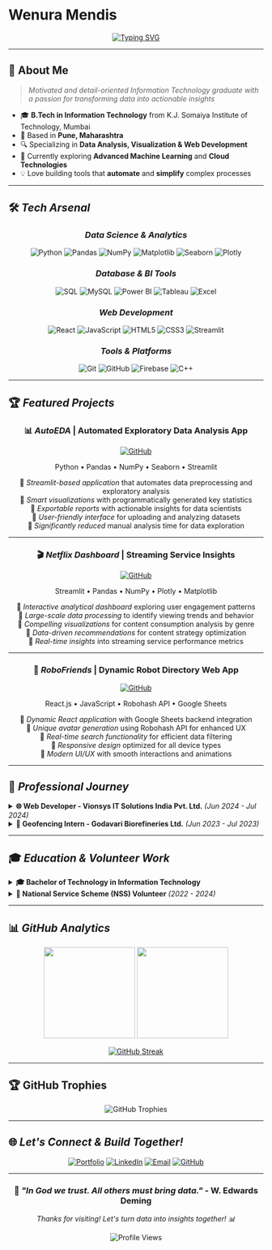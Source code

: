 # Wenura Mendis

<div align="center">
  
[![Typing SVG](https://readme-typing-svg.demolab.com?font=Fira+Code&size=22&pause=1000&color=00D4FF&center=true&vCenter=true&width=600&lines=Data+Analyst+%7C+Python;Web+Developer+%7C+React.js;Data+Visualization+Expert;Always+Learning+%7C+Always+Building)](https://git.io/typing-svg)

</div>

---

## 🚀 About Me

> *Motivated and detail-oriented Information Technology graduate with a passion for transforming data into actionable insights*

- 🎓 **B.Tech in Information Technology** from K.J. Somaiya Institute of Technology, Mumbai
- 📍 Based in **Pune, Maharashtra**
- 🔍 Specializing in **Data Analysis, Visualization & Web Development**
- 🌱 Currently exploring **Advanced Machine Learning** and **Cloud Technologies**
- 💡 Love building tools that **automate** and **simplify** complex processes

---


## 🛠 *Tech Arsenal*

<div align="center">

### *Data Science & Analytics*
![Python](https://img.shields.io/badge/Python-3776AB?style=for-the-badge&logo=python&logoColor=white)
![Pandas](https://img.shields.io/badge/Pandas-150458?style=for-the-badge&logo=pandas&logoColor=white)
![NumPy](https://img.shields.io/badge/NumPy-013243?style=for-the-badge&logo=numpy&logoColor=white)
![Matplotlib](https://img.shields.io/badge/Matplotlib-11557c?style=for-the-badge&logo=plotly&logoColor=white)
![Seaborn](https://img.shields.io/badge/Seaborn-3776AB?style=for-the-badge&logo=python&logoColor=white)
![Plotly](https://img.shields.io/badge/Plotly-3F4F75?style=for-the-badge&logo=plotly&logoColor=white)

### *Database & BI Tools*
![SQL](https://img.shields.io/badge/SQL-336791?style=for-the-badge&logo=postgresql&logoColor=white)
![MySQL](https://img.shields.io/badge/MySQL-4479A1?style=for-the-badge&logo=mysql&logoColor=white)
![Power BI](https://img.shields.io/badge/Power_BI-F2C811?style=for-the-badge&logo=powerbi&logoColor=black)
![Tableau](https://img.shields.io/badge/Tableau-E97627?style=for-the-badge&logo=tableau&logoColor=white)
![Excel](https://img.shields.io/badge/Microsoft_Excel-217346?style=for-the-badge&logo=microsoft-excel&logoColor=white)

### *Web Development*
![React](https://img.shields.io/badge/React-20232A?style=for-the-badge&logo=react&logoColor=61DAFB)
![JavaScript](https://img.shields.io/badge/JavaScript-323330?style=for-the-badge&logo=javascript&logoColor=F7DF1E)
![HTML5](https://img.shields.io/badge/HTML5-E34F26?style=for-the-badge&logo=html5&logoColor=white)
![CSS3](https://img.shields.io/badge/CSS3-1572B6?style=for-the-badge&logo=css3&logoColor=white)
![Streamlit](https://img.shields.io/badge/Streamlit-FF4B4B?style=for-the-badge&logo=streamlit&logoColor=white)

### *Tools & Platforms*
![Git](https://img.shields.io/badge/Git-F05032?style=for-the-badge&logo=git&logoColor=white)
![GitHub](https://img.shields.io/badge/GitHub-100000?style=for-the-badge&logo=github&logoColor=white)
![Firebase](https://img.shields.io/badge/Firebase-FFCA28?style=for-the-badge&logo=firebase&logoColor=black)
![C++](https://img.shields.io/badge/C++-00599C?style=for-the-badge&logo=cplusplus&logoColor=white)

</div>

---

## 🏆 *Featured Projects*

<div align="center">
  
### 📊 *AutoEDA* | Automated Exploratory Data Analysis App
[![GitHub](https://img.shields.io/badge/GitHub-100000?style=for-the-badge&logo=github&logoColor=white)](https://github.com/sanajjadhav15/AutoEDA)

Python • Pandas • NumPy • Seaborn • Streamlit

🔹 *Streamlit-based application* that automates data preprocessing and exploratory analysis  
🔹 *Smart visualizations* with programmatically generated key statistics  
🔹 *Exportable reports* with actionable insights for data scientists  
🔹 *User-friendly interface* for uploading and analyzing datasets  
🔹 *Significantly reduced* manual analysis time for data exploration

---

### 🎬 *Netflix Dashboard* | Streaming Service Insights
[![GitHub](https://img.shields.io/badge/GitHub-100000?style=for-the-badge&logo=github&logoColor=white)](https://github.com/sanajjadhav15/Streaming-Service-Insights)

Streamlit • Pandas • NumPy • Plotly • Matplotlib

🔹 *Interactive analytical dashboard* exploring user engagement patterns  
🔹 *Large-scale data processing* to identify viewing trends and behavior  
🔹 *Compelling visualizations* for content consumption analysis by genre  
🔹 *Data-driven recommendations* for content strategy optimization  
🔹 *Real-time insights* into streaming service performance metrics

---

### 🤖 *RoboFriends* | Dynamic Robot Directory Web App
[![GitHub](https://img.shields.io/badge/GitHub-100000?style=for-the-badge&logo=github&logoColor=white)](https://github.com/sanajjadhav15/Robofriends)

React.js • JavaScript • Robohash API • Google Sheets

🔹 *Dynamic React application* with Google Sheets backend integration  
🔹 *Unique avatar generation* using Robohash API for enhanced UX  
🔹 *Real-time search functionality* for efficient data filtering  
🔹 *Responsive design* optimized for all device types  
🔹 *Modern UI/UX* with smooth interactions and animations

</div>

---

## 💼 *Professional Journey*

<details>
<summary><b>🌐 Web Developer - Vionsys IT Solutions India Pvt. Ltd.</b> <i>(Jun 2024 - Jul 2024)</i></summary>

- 🚀 *Developed client-specific web solutions* focusing on responsive UI design and performance optimization using ReactJS and Next.js
- 🤝 *Collaborated with cross-functional teams* to implement requested features and troubleshoot issues
- 📊 *Contributed to performance analysis* of web applications by monitoring key metrics and user feedback
- ⏰ *Ensured on-time delivery* of project milestones through effective project management

</details>

<details>
<summary><b>🌾 Geofencing Intern - Godavari Biorefineries Ltd.</b> <i>(Jun 2023 - Jul 2023)</i></summary>

- 🗺️ *Mapped agricultural land* and collected crop data using Google Earth and Excel for accurate tracking
- 👨‍🌾 *Conducted field visits* and communicated with local farmers in Hindi and Marathi
- 📈 *Analyzed geographical data* to identify optimal land usage patterns and improve crop yield prediction models
- 🎯 *Enhanced data collection processes* for better agricultural insights

</details>

---

## 🎓 *Education & Volunteer Work*

<details>
<summary><b>🎓 Bachelor of Technology in Information Technology</b></summary>

**K.J. Somaiya Institute of Technology, Mumbai** *(2021 - 2025)*
- Strong foundation in programming, data structures, and software development
- Specialized coursework in data analysis and web development

</details>

<details>
<summary><b>🤝 National Service Scheme (NSS) Volunteer</b> <i>(2022 - 2024)</i></summary>

- 🌟 *Participated in social initiatives* and community service projects
- 💪 *Strengthened teamwork, leadership, and organizational skills*
- 🏆 *Contributed to various community development programs*

</details>

---

## 📊 *GitHub Analytics*

<div align="center">
  
<img height="180em" src="https://github-readme-stats.vercel.app/api?username=sanajjadhav15&show_icons=true&theme=tokyonight&include_all_commits=true&count_private=true"/>
<img height="180em" src="https://github-readme-stats.vercel.app/api/top-langs/?username=sanajjadhav15&layout=compact&langs_count=8&theme=tokyonight"/>

</div>

<div align="center">
  
[![GitHub Streak](https://streak-stats.demolab.com?user=sanajjadhav15&theme=tokyonight&border_radius=10)](https://git.io/streak-stats)

</div>

---

## 🏆 GitHub Trophies

<div align="center">
  <img src="https://github-profile-trophy.vercel.app/?username=sanajjadhav15&theme=discord&no-frame=true&no-bg=false&margin-w=4" alt="GitHub Trophies" />
</div>

---

## 🌐 *Let's Connect & Build Together!*

<div align="center">
  
[![Portfolio](https://img.shields.io/badge/Portfolio-FF5722?style=for-the-badge&logo=google-chrome&logoColor=white)](https://sanajjadhav.dev)
[![LinkedIn](https://img.shields.io/badge/LinkedIn-0077B5?style=for-the-badge&logo=linkedin&logoColor=white)](https://www.linkedin.com/in/sanaj-jadhav/)
[![Email](https://img.shields.io/badge/Email-D14836?style=for-the-badge&logo=gmail&logoColor=white)](mailto:sanajjadhav77@gmail.com)
[![GitHub](https://img.shields.io/badge/GitHub-100000?style=for-the-badge&logo=github&logoColor=white)](https://github.com/sanajjadhav15)

</div>

---

<div align="center">
  
### 💭 *"In God we trust. All others must bring data."* - W. Edwards Deming

*Thanks for visiting! Let's turn data into insights together! 📊*

![Profile Views](https://komarev.com/ghpvc/?username=sanajjadhav15&color=blueviolet&style=flat-square&label=Profile+Views)

</div>
